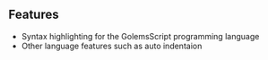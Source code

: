 ## Features

- Syntax highlighting for the GolemsScript programming language
- Other language features such as auto indentaion
